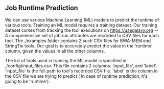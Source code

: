 ## Job Runtime Prediction

We can use various Machine Learning (ML) models to predict the runtime of various tools. 
Training an ML model requires a training dataset. Our training dataset comes from tracking 
the tool executions on https://usegalaxy.org -- A comprehensive set of job run attributes 
are recorded to CSV files for each tool. The ./examples folder contains 2 such CSV files 
for BWA-MEM and StringTie tools. Our goal is to accurately predict the value in the 'runtime' 
column, given the values in all the other columns. 

The list of tools used in training the ML model is specified in ./config/input_files.csv.
This file contains 2 columns: 'input_file', and 'label'. 'input_file' is the full path to 
tool's recorded CSV file. 'label' is the column in the CSV file we are trying to predict (
in case of runtime prediction, it's going to be 'runtime').
